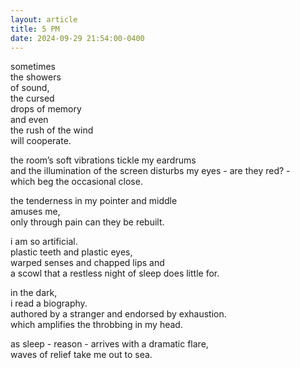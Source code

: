 ```yaml
---
layout: article
title: 5 PM
date: 2024-09-29 21:54:00-0400
---
```


sometimes <br>
the showers <br>
of sound, <br>
the cursed <br>
drops of memory <br>
and even <br>
the rush of the wind <br>
will cooperate.

the room’s soft vibrations tickle my eardrums <br>
and the illumination of the screen disturbs my eyes - are they red? - <br>
which beg the occasional close. <br>

the tenderness in my pointer and middle <br>
amuses me, <br>
only through pain can they be rebuilt. <br>

i am so artificial. <br>
plastic teeth and plastic eyes, <br>
warped senses and chapped lips and <br>
a scowl that a restless night of sleep does little for. <br>

in the dark, <br>
i read a biography. <br>
authored by a stranger and endorsed by exhaustion.<br>
which amplifies the throbbing in my head.<br>

as sleep - reason - arrives with a dramatic flare,<br>
waves of relief take me out to sea.
